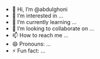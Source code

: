 - 👋 Hi, I’m @abdulghoni
- 👀 I’m interested in ...
- 🌱 I’m currently learning ...
- 💞️ I’m looking to collaborate on ...
- 📫 How to reach me ...
- 😄 Pronouns: ...
- ⚡ Fun fact: ...

<!---
abdulghoni/abdulghoni is a ✨ special ✨ repository because its `README.md` (this file) appears on your GitHub profile.
You can click the Preview link to take a look at your changes.
--->
